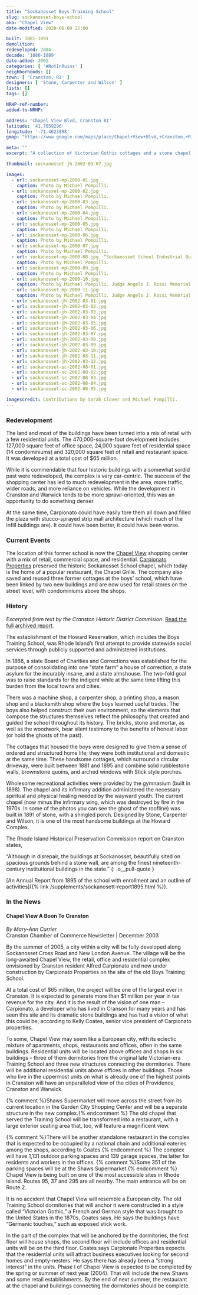 ```yaml
---
title: "Sockanosset Boys Training School"
slug: sockanosset-boys-school
aka: "Chapel View"
date-modified: 2020-06-09 22:00

built: 1881-1891
demolition:
redeveloped: 2004
decade: '1880-1889'
date-added: 2002
categories: [ '#NotInRuins' ]
neighborhoods: []
town: [ 'Cranston, RI' ]
designers: [ 'Stone, Carpenter and Wilson' ]
lists: []
tags: []

NRHP-ref-number:
added-to-NRHP:

address: 'Chapel View Blvd, Cranston RI'
latitude: '41.7559296'
longitude: '-71.4623898'
gmap: "https://www.google.com/maps/place/Chapel+View+Blvd,+Cranston,+RI+02920/@41.7559296,-71.4623898,17z/data=!3m1!4b1!4m5!3m4!1s0x89e44ec4036adc45:0x17bfd11afcb39b9f!8m2!3d41.7559296!4d-71.4602011"

meta: ""
excerpt: "A collection of Victorian Gothic cottages and a stone chapel turned into a shopping center with character."

thumbnail: sockanosset-jh-2002-03-07.jpg

images:
  - url: sockanosset-mp-2000-01.jpg
    caption: Photo by Michael Pompilli. 
  - url: sockanosset-mp-2000-02.jpg
    caption: Photo by Michael Pompilli. 
  - url: sockanosset-mp-2000-03.jpg
    caption: Photo by Michael Pompilli. 
  - url: sockanosset-mp-2000-04.jpg
    caption: Photo by Michael Pompilli. 
  - url: sockanosset-mp-2000-05.jpg
    caption: Photo by Michael Pompilli. 
  - url: sockanosset-mp-2000-06.jpg
    caption: Photo by Michael Pompilli. 
  - url: sockanosset-mp-2000-07.jpg
    caption: Photo by Michael Pompilli. 
  - url: sockanosset-mp-2000-08.jpg. “Sockanosset School Industrial Building, Erected by the Boys, 1912–1914
    caption: Photo by Michael Pompilli. 
  - url: sockanosset-mp-2000-09.jpg
    caption: Photo by Michael Pompilli. 
  - url: sockanosset-mp-2000-10.jpg
    caption: Photo by Michael Pompilli. Judge Angelo J. Rossi Memorial building
  - url: sockanosset-mp-2000-11.jpg
    caption: Photo by Michael Pompilli. Judge Angelo J. Rossi Memorial building
  - url: sockanosset-jh-2002-03-01.jpg
  - url: sockanosset-jh-2002-03-02.jpg
  - url: sockanosset-jh-2002-03-03.jpg
  - url: sockanosset-jh-2002-03-04.jpg
  - url: sockanosset-jh-2002-03-05.jpg
  - url: sockanosset-jh-2002-03-06.jpg
  - url: sockanosset-jh-2002-03-07.jpg
  - url: sockanosset-jh-2002-03-08.jpg
  - url: sockanosset-jh-2002-03-09.jpg
  - url: sockanosset-jh-2002-03-10.jpg
  - url: sockanosset-jh-2002-03-11.jpg
  - url: sockanosset-jh-2002-03-12.jpg
  - url: sockanosset-sc-2002-08-01.jpg
  - url: sockanosset-sc-2002-08-02.jpg
  - url: sockanosset-sc-2002-08-03.jpg
  - url: sockanosset-sc-2002-08-04.jpg
  - url: sockanosset-sc-2002-08-05.jpg

imagescredit: Contributions by Sarah Clover and Michael Pompilli.
---
```


### Redevelopment

The land and most of the buildings have been turned into a mix of retail with a few residential units. The 470,000-square-foot development includes 127,000 square feet of office space, 24,000 square feet of residential space (14 condominiums) and 320,000 square feet of retail and restaurant space. It was developed at a total cost of $65 million. 

While it is commendable that four historic buildings with a somewhat sordid past were redeveloped, the complex is very car-centric. The success of the shopping center has led to much redevelopment in the area, more traffic, wider roads, and more reliance on vehicles. While the development in Cranston and Warwick tends to be more sprawl-oriented, this was an opportunity to do something denser. 

At the same time, Carpionato could have easily tore them all down and filled the plaza with stucco-sprayed strip mall architecture (which much of the infill buildings are). It could have been better, it could have been worse. 


### Current Events

The location of this former school is now the [Chapel View](//www.chapel-view.com) shopping center with a mix of retail, commercial space, and residential. [Carpionato Properties](//www.carpionatogroup.com/) preserved the historic Sockanosset School chapel, which today is the home of a popular restaurant, the Chapel Grille. The company also saved and reused three former cottages at the boys’ school, which have been linked by two new buildings and are now used for retail stores on the street level, with condominiums above the shops. 


### History

_Excerpted from text by the Cranston Historic District Commision_. [Read the full archived report](//web.archive.org/web/20040215214934/http://www.cranstonri.com/historic/sokanosset.htm).

The establishment of the Howard Reservation, which includes the Boys Training School, was Rhode Island’s first attempt to provide statewide social services through publicly supported and administered institutions.

In 1866, a state Board of Charities and Corrections was established for the purpose of consolidating into one “state farm” a house of correction, a state asylum for the incurably insane, and a state almshouse. The two-fold goal was to raise standards for the indigent while at the same time lifting this burden from the local towns and cities.

There was a machine shop, a carpenter shop, a printing shop, a mason shop and a blacksmith shop where the boys learned useful trades. The boys also helped construct their own environment, so the elements that compose the structures themselves reflect the philosophy that created and guided the school throughout its history. The bricks, stone and mortar, as well as the woodwork, bear silent testimony to the benefits of honest labor (or hold the ghosts of the past).

The cottages that housed the boys were designed to give them a sense of ordered and structured home life; they were both institutional and domestic at the same time. These handsome cottages, which surround a circular driveway, were built between 1881 and 1895 and combine solid rubblestone walls, brownstone quoins, and arched windows with Stick style porches.

Wholesome recreational activities were provided by the gymnasium (built in 1898). The chapel and its infirmary addition administered the necessary spiritual and physical healing needed by the wayward youth. The current chapel (now minus the infirmary wing, which was destroyed by fire in the 1970s. In some of the photos you can see the ghost of the roofline) was built in 1891 of stone, with a shingled porch. Designed by Stone, Carpenter and Wilson, it is one of the most handsome buildings at the Howard Complex.

The Rhode Island Historical Preservation Commission report on Cranston states, 

“Although in disrepair, the buildings at Sockanosset, beautifully sited on spacious grounds behind a stone wall, are among the finest nineteenth-century institutional buildings in the state.”
{: .o__pull-quote }

[An Annual Report from 1895 of the school with enrollment and an outline of activities]({% link /supplements/sockanosett-report1895.html %}).


### In the News

#### Chapel View A Boon To Cranston

_By Mary-Ann Currier_  
Cranston Chamber of Commerce Newsletter | December 2003

By the summer of 2005, a city within a city will be fully developed along Sockanosset Cross Road and New London Avenue. The village will be the long-awaited Chapel View, the retail, office and residential complex envisioned by Cranston resident Alfred Carpionato and now under construction by Carpionato Properties on the site of the old Boys Training School.

At a total cost of $65 million, the project will be one of the largest ever in Cranston. It is expected to generate more than $1 million per year in tax revenue for the city. And it is the result of the vision of one man – Carpionato, a developer who has lived in Cranson for many years and has seen this site and its dramatic stone buildings and has had a vision of what this could be, according to Kelly Coates, senior vice president of Carpionato properties.

To some, Chapel View may seem like a European city, with its eclectic mixture of apartments, shops, restaurants and offices, often in the same buildings. Residential units will be located above offices and shops in six buildings – three of them dormitories from the original late Victorian-era Training School and three new structures connecting the dormitories. There will be additional residential units above offices in other buildings. Those who live in the uppermost units on what is already one of the highest points in Cranston will have an unparalleled view of the cities of Providence, Cranston and Warwick.

{% comment %}Shaws Supermarket will move across the street from its current location in the Garden City Shopping Center and will be a separate structure in the new complex.{% endcomment %} The old chapel that served the Training School will be transformed into a restaurant, with a large exterior seating area that, too, will feature a magnificent view.

{% comment %}There will be another standalone restaurant in the complex that is expected to be occupied by a national chain and additional eateries among the shops, according to Coates.{% endcomment %} The complex will have 1,131 outdoor parking spaces and 139 garage spaces, the latter for residents and workers in the offices. {% comment %}Some 351 of the parking spaces will be at the Shaws Supermarket.{% endcomment %} Chapel View is being built on one of the most accessible sites in Rhode Island. Routes 95, 37 and 295 are all nearby. The main entrance will be on Route 2.

It is no accident that Chapel View will resemble a European city. The old Training School dormitories that will anchor it were constructed in a style called “Victorian Gothic,” a French and German style that was brought to the United States in the 1870s, Coates says. He says the buildings have “Germanic touches,” such as exposed stick work.

In the part of the complex that will be anchored by the dormitories, the first floor will house shops, the second floor will include offices and residential units will be on the third floor. Coates says Carpionato Properties expects that the residential units will attract business executives looking for second homes and empty-nesters. He says there has already been a “strong interest” in the units. Phase I of Chapel View is expected to be completed by the spring or summer of next year (2004). That will include the new Shaws and some retail establishments. By the end of next summer, the restaurant at the chapel and buildings connecting the dormitories should be complete.
